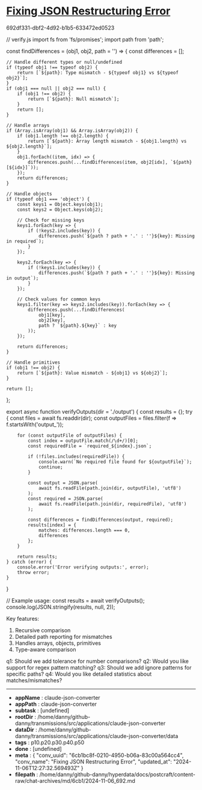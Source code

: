 # [Fixing JSON Restructuring Error](https://claude.ai/chat/6cb1bc8f-0210-4950-b06a-83c00a564cc4)

692df331-dbf2-4d92-b1b5-633472ed0523

 

<antArtifact identifier="verify-output" type="application/vnd.ant.code" language="javascript" title="Output Verification Script">
// verify.js
import fs from 'fs/promises';
import path from 'path';

const findDifferences = (obj1, obj2, path = '') => {
    const differences = [];
    
    // Handle different types or null/undefined
    if (typeof obj1 !== typeof obj2) {
        return [`${path}: Type mismatch - ${typeof obj1} vs ${typeof obj2}`];
    }
    if (obj1 === null || obj2 === null) {
        if (obj1 !== obj2) {
            return [`${path}: Null mismatch`];
        }
        return [];
    }
    
    // Handle arrays
    if (Array.isArray(obj1) && Array.isArray(obj2)) {
        if (obj1.length !== obj2.length) {
            return [`${path}: Array length mismatch - ${obj1.length} vs ${obj2.length}`];
        }
        obj1.forEach((item, idx) => {
            differences.push(...findDifferences(item, obj2[idx], `${path}[${idx}]`));
        });
        return differences;
    }
    
    // Handle objects
    if (typeof obj1 === 'object') {
        const keys1 = Object.keys(obj1);
        const keys2 = Object.keys(obj2);
        
        // Check for missing keys
        keys1.forEach(key => {
            if (!keys2.includes(key)) {
                differences.push(`${path ? path + '.' : ''}${key}: Missing in required`);
            }
        });
        
        keys2.forEach(key => {
            if (!keys1.includes(key)) {
                differences.push(`${path ? path + '.' : ''}${key}: Missing in output`);
            }
        });
        
        // Check values for common keys
        keys1.filter(key => keys2.includes(key)).forEach(key => {
            differences.push(...findDifferences(
                obj1[key], 
                obj2[key], 
                path ? `${path}.${key}` : key
            ));
        });
        
        return differences;
    }
    
    // Handle primitives
    if (obj1 !== obj2) {
        return [`${path}: Value mismatch - ${obj1} vs ${obj2}`];
    }
    
    return [];
};

export async function verifyOutputs(dir = './output') {
    const results = {};
    try {
        const files = await fs.readdir(dir);
        const outputFiles = files.filter(f => f.startsWith('output_'));
        
        for (const outputFile of outputFiles) {
            const index = outputFile.match(/\d+/)[0];
            const requiredFile = `required_${index}.json`;
            
            if (!files.includes(requiredFile)) {
                console.warn(`No required file found for ${outputFile}`);
                continue;
            }
            
            const output = JSON.parse(
                await fs.readFile(path.join(dir, outputFile), 'utf8')
            );
            const required = JSON.parse(
                await fs.readFile(path.join(dir, requiredFile), 'utf8')
            );
            
            const differences = findDifferences(output, required);
            results[index] = {
                matches: differences.length === 0,
                differences
            };
        }
        
        return results;
    } catch (error) {
        console.error('Error verifying outputs:', error);
        throw error;
    }
}

// Example usage:
const results = await verifyOutputs();
console.log(JSON.stringify(results, null, 2));
</antArtifact>

Key features:
1. Recursive comparison
2. Detailed path reporting for mismatches
3. Handles arrays, objects, primitives
4. Type-aware comparison

q1: Should we add tolerance for number comparisons?
q2: Would you like support for regex pattern matching?
q3: Should we add ignore patterns for specific paths?
q4: Would you like detailed statistics about matches/mismatches?

---

* **appName** : claude-json-converter
* **appPath** : claude-json-converter
* **subtask** : [undefined]
* **rootDir** : /home/danny/github-danny/transmissions/src/applications/claude-json-converter
* **dataDir** : /home/danny/github-danny/transmissions/src/applications/claude-json-converter/data
* **tags** : p10.p20.p30.p40.p50
* **done** : [undefined]
* **meta** : {
  "conv_uuid": "6cb1bc8f-0210-4950-b06a-83c00a564cc4",
  "conv_name": "Fixing JSON Restructuring Error",
  "updated_at": "2024-11-06T12:27:32.569493Z"
}
* **filepath** : /home/danny/github-danny/hyperdata/docs/postcraft/content-raw/chat-archives/md/6cb1/2024-11-06_692.md